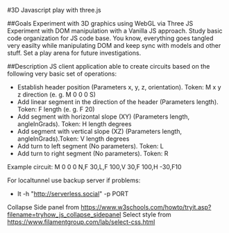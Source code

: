 #3D Javascript play with three.js

##Goals
Experiment with 3D graphics using WebGL via Three JS
Experiment with DOM manipulation with a Vanilla JS approach. 
Study basic code organization for JS code base. You know, everything goes tangled very easilty while manipulating DOM and keep sync with models and other stuff. 
Set a play arena for future investigations. 

##Description
JS client application able to create circuits based on the following very basic set of operations: 
- Establish header position (Parameters x, y, z, orientation). Token: M x y z direction (e. g. M 0 0 0 S)   
- Add linear segment in the direction of the header (Parameters length). Token: F length (e. g. F 20)
- Add segment with horizontal slope (XY) (Parameters length, angleInGrads). Token: H length degrees    
- Add segment with vertical slope (XZ) (Parameters length, angleInGrads).Token:  V length degrees
- Add turn to left segment (No parameters). Token: L 
- Add turn to right segment (No parameters). Token: R

Example circuit:  M 0 0 0 N,F 30,L,F 100,V 30,F 100,H -30,F10

For localtunnel use backup server if problems: 
- lt -h "http://serverless.social" -p PORT

Collapse Side panel from https://www.w3schools.com/howto/tryit.asp?filename=tryhow_js_collapse_sidepanel
Select style from https://www.filamentgroup.com/lab/select-css.html

